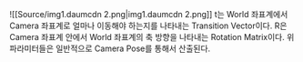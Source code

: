   
![[Source/img1.daumcdn 2.png|img1.daumcdn 2.png]]
t는 World 좌표계에서 Camera 좌표계로 얼마나 이동해야 하는지를 나타내는 Transition Vector이다.
R은 Camera 좌표계 안에서 World 좌표계의 축 방향을 나타내는 Rotation Matrix이다.
위 파라미터들은 일반적으로 Camera Pose를 통해서 산출된다.